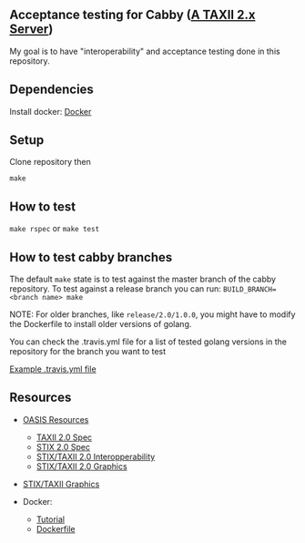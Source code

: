 ## Acceptance testing for Cabby ([A TAXII 2.x Server](https://github.com/pladdy/cabby))

My goal is to have "interoperability" and acceptance testing done in this repository.

## Dependencies

Install docker: [Docker](https://www.docker.com/products/docker-desktop)

## Setup

Clone repository then

`make`

## How to test

`make rspec` or `make test`

## How to test cabby branches

The default `make` state is to test against the master branch of the cabby repository.  To test against a release branch you can run: `BUILD_BRANCH=<branch name> make`

NOTE: For older branches, like `release/2.0/1.0.0`, you might have to modify the Dockerfile to install older versions of golang.

You can check the .travis.yml file for a list of tested golang versions in the repository for the branch you want to test

[Example .travis.yml file](https://github.com/pladdy/cabby/blob/671d621cce553dbd31d3734d4dba8f35b36feff5/.travis.yml)

## Resources

  - [OASIS Resources](https://oasis-open.github.io/cti-documentation/resources)
      - [TAXII 2.0 Spec](https://docs.google.com/document/d/1Jv9ICjUNZrOnwUXtenB1QcnBLO35RnjQcJLsa1mGSkI)
      - [STIX 2.0 Spec](https://docs.oasis-open.org/cti/stix/v2.0/stix-v2.0-part1-stix-core.html)
      - [STIX/TAXII 2.0 Interopperability](https://docs.google.com/document/d/1Bk3QsGqS84odU2iJtTZ8GokLZIOuz52iM7QKkRhJtQc/edit)
      - [STIX/TAXII 2.0 Graphics](https://freetaxii.github.io/)

  - [STIX/TAXII Graphics](https://freetaxii.github.io/)

  - Docker:
      - [Tutorial](https://docs.docker.com/get-started/)
      - [Dockerfile](https://docs.docker.com/engine/reference/builder/)

